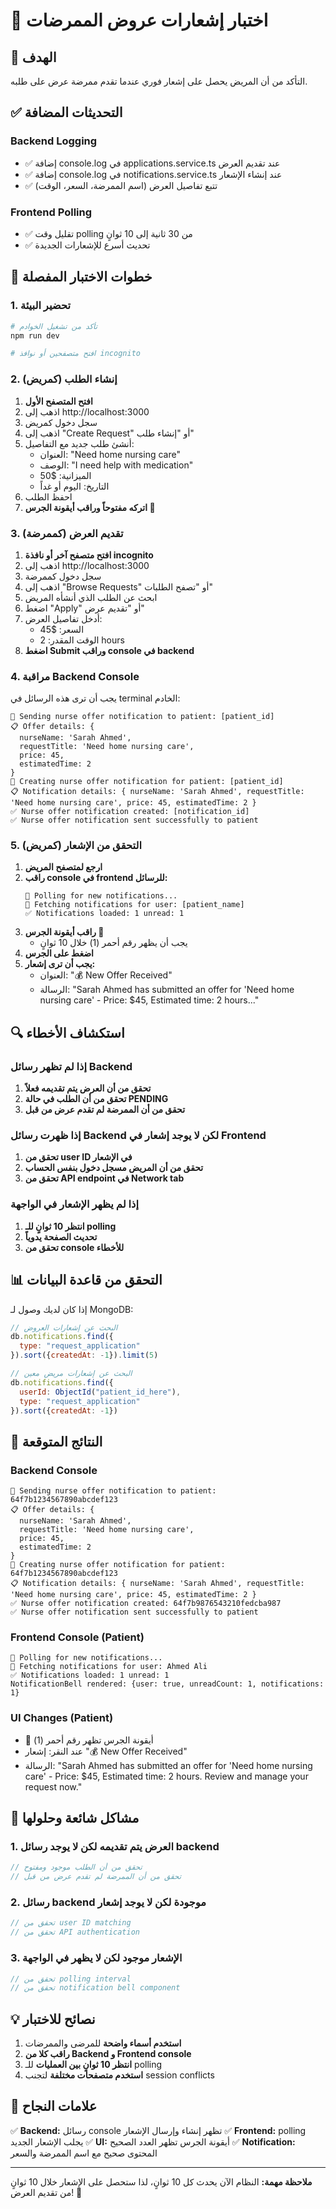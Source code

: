 # 🧪 اختبار إشعارات عروض الممرضات

## 🎯 الهدف
التأكد من أن المريض يحصل على إشعار فوري عندما تقدم ممرضة عرض على طلبه.

## ✅ التحديثات المضافة

### Backend Logging
- ✅ إضافة console.log في applications.service.ts عند تقديم العرض
- ✅ إضافة console.log في notifications.service.ts عند إنشاء الإشعار
- ✅ تتبع تفاصيل العرض (اسم الممرضة، السعر، الوقت)

### Frontend Polling
- ✅ تقليل وقت polling من 30 ثانية إلى 10 ثوانٍ
- ✅ تحديث أسرع للإشعارات الجديدة

## 🧪 خطوات الاختبار المفصلة

### 1. تحضير البيئة
```bash
# تأكد من تشغيل الخوادم
npm run dev

# افتح متصفحين أو نوافذ incognito
```

### 2. إنشاء الطلب (كمريض)
1. **افتح المتصفح الأول**
2. اذهب إلى http://localhost:3000
3. سجل دخول كمريض
4. اذهب إلى "Create Request" أو "إنشاء طلب"
5. أنشئ طلب جديد مع التفاصيل:
   - العنوان: "Need home nursing care"
   - الوصف: "I need help with medication"
   - الميزانية: $50
   - التاريخ: اليوم أو غداً
6. احفظ الطلب
7. **اتركه مفتوحاً وراقب أيقونة الجرس 🔔**

### 3. تقديم العرض (كممرضة)
1. **افتح متصفح آخر أو نافذة incognito**
2. اذهب إلى http://localhost:3000
3. سجل دخول كممرضة
4. اذهب إلى "Browse Requests" أو "تصفح الطلبات"
5. ابحث عن الطلب الذي أنشأه المريض
6. اضغط "Apply" أو "تقديم عرض"
7. أدخل تفاصيل العرض:
   - السعر: $45
   - الوقت المقدر: 2 hours
8. **اضغط Submit وراقب console في backend**

### 4. مراقبة Backend Console
يجب أن ترى هذه الرسائل في terminal الخادم:
```
🔔 Sending nurse offer notification to patient: [patient_id]
📋 Offer details: {
  nurseName: 'Sarah Ahmed',
  requestTitle: 'Need home nursing care',
  price: 45,
  estimatedTime: 2
}
🔔 Creating nurse offer notification for patient: [patient_id]
📋 Notification details: { nurseName: 'Sarah Ahmed', requestTitle: 'Need home nursing care', price: 45, estimatedTime: 2 }
✅ Nurse offer notification created: [notification_id]
✅ Nurse offer notification sent successfully to patient
```

### 5. التحقق من الإشعار (كمريض)
1. **ارجع لمتصفح المريض**
2. **راقب console في frontend للرسائل:**
   ```
   🔄 Polling for new notifications...
   📡 Fetching notifications for user: [patient_name]
   ✅ Notifications loaded: 1 unread: 1
   ```
3. **راقب أيقونة الجرس 🔔**
   - يجب أن يظهر رقم أحمر (1) خلال 10 ثوانٍ
4. **اضغط على الجرس**
5. **يجب أن ترى إشعار:**
   - العنوان: "💰 New Offer Received"
   - الرسالة: "Sarah Ahmed has submitted an offer for 'Need home nursing care' - Price: $45, Estimated time: 2 hours..."

## 🔍 استكشاف الأخطاء

### إذا لم تظهر رسائل Backend
1. **تحقق من أن العرض يتم تقديمه فعلاً**
2. **تحقق من أن الطلب في حالة PENDING**
3. **تحقق من أن الممرضة لم تقدم عرض من قبل**

### إذا ظهرت رسائل Backend لكن لا يوجد إشعار في Frontend
1. **تحقق من user ID في الإشعار**
2. **تحقق من أن المريض مسجل دخول بنفس الحساب**
3. **تحقق من API endpoint في Network tab**

### إذا لم يظهر الإشعار في الواجهة
1. **انتظر 10 ثوانٍ للـ polling**
2. **تحديث الصفحة يدوياً**
3. **تحقق من console للأخطاء**

## 📊 التحقق من قاعدة البيانات

إذا كان لديك وصول لـ MongoDB:
```javascript
// البحث عن إشعارات العروض
db.notifications.find({
  type: "request_application"
}).sort({createdAt: -1}).limit(5)

// البحث عن إشعارات مريض معين
db.notifications.find({
  userId: ObjectId("patient_id_here"),
  type: "request_application"
}).sort({createdAt: -1})
```

## 🎯 النتائج المتوقعة

### Backend Console
```
🔔 Sending nurse offer notification to patient: 64f7b1234567890abcdef123
📋 Offer details: {
  nurseName: 'Sarah Ahmed',
  requestTitle: 'Need home nursing care', 
  price: 45,
  estimatedTime: 2
}
🔔 Creating nurse offer notification for patient: 64f7b1234567890abcdef123
📋 Notification details: { nurseName: 'Sarah Ahmed', requestTitle: 'Need home nursing care', price: 45, estimatedTime: 2 }
✅ Nurse offer notification created: 64f7b9876543210fedcba987
✅ Nurse offer notification sent successfully to patient
```

### Frontend Console (Patient)
```
🔄 Polling for new notifications...
📡 Fetching notifications for user: Ahmed Ali
✅ Notifications loaded: 1 unread: 1
NotificationBell rendered: {user: true, unreadCount: 1, notifications: 1}
```

### UI Changes (Patient)
- 🔔 أيقونة الجرس تظهر رقم أحمر (1)
- عند النقر: إشعار "💰 New Offer Received"
- الرسالة: "Sarah Ahmed has submitted an offer for 'Need home nursing care' - Price: $45, Estimated time: 2 hours. Review and manage your request now."

## 🚨 مشاكل شائعة وحلولها

### 1. العرض يتم تقديمه لكن لا يوجد رسائل backend
```javascript
// تحقق من أن الطلب موجود ومفتوح
// تحقق من أن الممرضة لم تقدم عرض من قبل
```

### 2. رسائل backend موجودة لكن لا يوجد إشعار
```javascript
// تحقق من user ID matching
// تحقق من API authentication
```

### 3. الإشعار موجود لكن لا يظهر في الواجهة
```javascript
// تحقق من polling interval
// تحقق من notification bell component
```

## 💡 نصائح للاختبار

1. **استخدم أسماء واضحة** للمرضى والممرضات
2. **راقب كلا من Backend و Frontend console**
3. **انتظر 10 ثوانٍ بين العمليات** للـ polling
4. **استخدم متصفحات مختلفة** لتجنب session conflicts

## 🎉 علامات النجاح

✅ **Backend:** رسائل console تظهر إنشاء وإرسال الإشعار
✅ **Frontend:** polling يجلب الإشعار الجديد
✅ **UI:** أيقونة الجرس تظهر العدد الصحيح
✅ **Notification:** المحتوى صحيح مع اسم الممرضة والسعر

---

**ملاحظة مهمة:** النظام الآن يحدث كل 10 ثوانٍ، لذا ستحصل على الإشعار خلال 10 ثوانٍ من تقديم العرض! 🚀